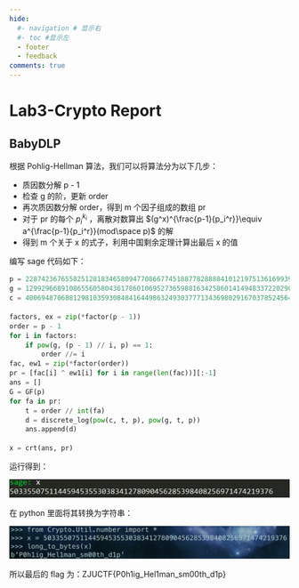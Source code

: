 ```yaml
---
hide:
  #- navigation # 显示右
  #- toc #显示左
  - footer
  - feedback
comments: true
---  
```


# Lab3-Crypto Report

## BabyDLP

根据 Pohlig-Hellman 算法，我们可以将算法分为以下几步：

- 质因数分解 p - 1
- 检查 g 的阶，更新 order
- 再次质因数分解 order，得到 m 个因子组成的数组 pr
- 对于 pr 的每个 $p_i^{k_i}$ ，离散对数算出 $(g^x)^{\frac{p-1}{p_i^r}}\equiv a^{\frac{p-1}{p_i^r}}(mod\space p)$ 的解
- 得到 m 个关于 x 的式子，利用中国剩余定理计算出最后 x 的值

编写 sage 代码如下：

```python
p = 22874236765582512818346580947708667745188778288884101219751361699392149989458510773797824610944321686257783426829474659298957510513578978620495392070614563
g = 12992966891086556058043617860106952736598816342586014149483372202900857379441187722193997976148795991526844581149548123484519204440052676174785545786320297
c = 4006948706881298103593084841644986324930377713436980291670378524564662999515313693489885343780490631115314181593435331209712709857825836348345723998675361

factors, ex = zip(*factor(p - 1))
order = p - 1
for i in factors:
    if pow(g, (p - 1) // i, p) == 1:
        order //= i
fac, ew1 = zip(*factor(order))
pr = [fac[i] ^ ew1[i] for i in range(len(fac))][:-1]
ans = []
G = GF(p)
for fa in pr:
    t = order // int(fa)
    d = discrete_log(pow(c, t, p), pow(g, t, p))
    ans.append(d)

x = crt(ans, pr)
```

运行得到：

![image-20240714141246074](../../assets/image-20240714141246074.png)

在 python 里面将其转换为字符串：

![image-20240714141719021](../../assets/image-20240714141719021.png)

所以最后的 flag 为：ZJUCTF{P0h1ig_Hel1man_sm00th_d1p}
